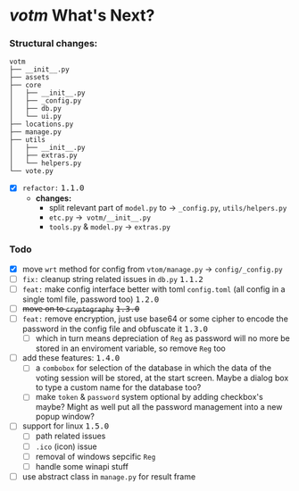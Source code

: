 # *votm* What's Next?

### Structural changes:

```text
votm
├── __init__.py
├── assets
├── core
│   ├── __init__.py
│   ├── _config.py
│   ├── db.py
│   └── ui.py
├── locations.py
├── manage.py
├── utils
│   ├── __init__.py
│   ├── extras.py
│   └── helpers.py
└── vote.py
```

- [X] `refactor:` <kbd>1.1.0</kbd>
  - **changes:**
    - split relevant part of `model.py` to -> `_config.py`, `utils/helpers.py`
    - `etc.py` ->` votm/__init__.py`
    - `tools.py` & `model.py` -> `extras.py`

### Todo

- [X] move `wrt` method for config from `vtom/manage.py` -> `config/_config.py`
- [ ] `fix:` cleanup string related issues in `db.py` <kbd>1.1.2</kbd>
- [ ] `feat:` make config interface better with toml `config.toml` (all config in a single toml file, password too) <kbd>1.2.0</kbd>
- [ ] ~~move on to `cryptography`~~ <kbd>~~1.3.0~~</kbd>
- [ ] `feat:` remove encryption,  just use base64 or some cipher to encode the password in the config file and obfuscate it <kbd>1.3.0</kbd>
  - [ ] which in turn means depreciation of `Reg` as password will no more be stored in an enviroment variable, so remove `Reg` too
- [ ] add these features: <kbd>1.4.0</kbd>
  - [ ] a `combobox` for selection of the database in which the data of the voting session will be stored, at the start screen. Maybe a dialog box to type a custom name for the database too?
  - [ ] make `token` & `password` system optional by adding checkbox's maybe? Might as well put all the password management into a new  popup window?
- [ ] support for linux <kbd>1.5.0</kbd>
  - [ ] path related issues
  - [ ] `.ico` (icon) issue
  - [ ] removal of windows sepcific `Reg`
  - [ ] handle some winapi stuff
- [ ] use abstract class in `manage.py` for result frame

<!--common.py-->

